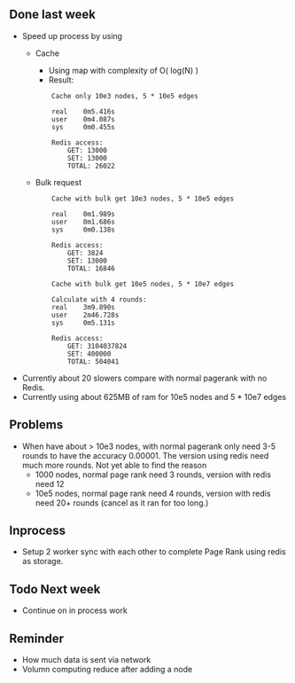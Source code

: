 ## Done last week

+ Speed up process by using
  + Cache
    + Using map with complexity of O( log(N) )
    + Result:

    ```
        Cache only 10e3 nodes, 5 * 10e5 edges

        real    0m5.416s
        user    0m4.087s
        sys     0m0.455s

        Redis access: 
            GET: 13000
            SET: 13000
            TOTAL: 26022
    ```
  + Bulk request

    ```
        Cache with bulk get 10e3 nodes, 5 * 10e5 edges
        
        real    0m1.989s
        user    0m1.686s
        sys     0m0.138s

        Redis access: 
            GET: 3824
            SET: 13000
            TOTAL: 16846

        Cache with bulk get 10e5 nodes, 5 * 10e7 edges
        
        Calculate with 4 rounds:
        real    3m9.890s
        user    2m46.728s
        sys     0m5.131s

        Redis access: 
            GET: 3104037824
            SET: 400000
            TOTAL: 504041

    ```
+ Currently about 20 slowers compare with normal pagerank with no Redis. 
+ Currently using about 625MB of ram for 10e5 nodes and 5 * 10e7 edges

## Problems

+ When have about > 10e3 nodes, with normal pagerank only need 3-5 rounds to have the accuracy 0.00001. The version using redis need much more rounds. Not yet able to find the reason
  + 1000 nodes, normal page rank need 3 rounds, version with redis need 12
  + 10e5 nodes, normal page rank need 4 rounds, version with redis need 20+ rounds (cancel as it ran for too long.)
  
## Inprocess

+ Setup 2 worker sync with each other to complete Page Rank using redis as storage.

## Todo Next week

+ Continue on in process work

## Reminder
+ How much data is sent via network
+ Volumn computing reduce after adding a node